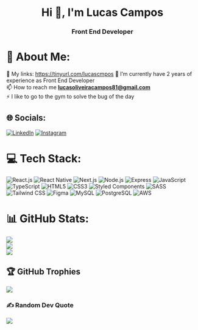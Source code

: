 <h1 align="center">Hi 👋, I'm Lucas Campos</h1>
<h3 align="center">Front End Developer</h3>

# 💫 About Me:
🔗 My links: https://tinyurl.com/lucascmpos
🔭 I’m currently have 2 years of experience as Front End Developer<br>
📫 How to reach me **lucasoliveiracampos81@gmail.com**<br>
⚡ I like to go to the gym to solve the bug of the day


## 🌐 Socials:
[![LinkedIn](https://img.shields.io/badge/LinkedIn-%230077B5.svg?logo=linkedin&logoColor=white)](https://www.linkedin.com/in/lucas-campos81/) [![Instagram](https://img.shields.io/badge/Instagram-%23E4405F.svg?logo=Instagram&logoColor=white)](https://www.instagram.com/lucas.cmpos/) 

# 💻 Tech Stack:
![React.js](https://shields.io/badge/react-black?logo=react&style=for-the-badge) ![React Native](https://img.shields.io/badge/React_Native-20232A?style=for-the-badge&logo=react&logoColor=61DAFB) ![Next.js](https://img.shields.io/badge/next.js-000000?style=for-the-badge&logo=nextdotjs&logoColor=white) ![Node.js](https://img.shields.io/badge/node.js-232F3E?style=for-the-badge&logo=nodedotjs&logoColor=white) ![Express](https://img.shields.io/badge/Express.js-404D59?style=for-the-badge)  ![JavaScript](https://img.shields.io/badge/javascript-%23323330.svg?style=for-the-badge&logo=javascript&logoColor=%23F7DF1E) ![TypeScript](https://img.shields.io/badge/typescript-%23007ACC.svg?style=for-the-badge&logo=typescript&logoColor=white) ![HTML5](https://img.shields.io/badge/HTML5-E34F26?style=for-the-badge&logo=html5&logoColor=white) ![CSS3](https://img.shields.io/badge/CSS3-1572B6?style=for-the-badge&logo=css3&logoColor=white) ![Styled Components](https://img.shields.io/badge/styled--components-DB7093?style=for-the-badge&logo=styled-components&logoColor=white) ![SASS](https://img.shields.io/badge/Sass-000?style=for-the-badge&logo=sass) ![Tailwind CSS](https://img.shields.io/badge/Tailwind_CSS-38B2AC?style=for-the-badge&logo=tailwind-css&logoColor=white) ![Figma](https://img.shields.io/badge/Figma-F24E1E?style=for-the-badge&logo=figma&logoColor=white)  ![MySQL](https://img.shields.io/badge/mysql-%2300f.svg?style=for-the-badge&logo=mysql&logoColor=white) ![PostgreSQL](https://img.shields.io/badge/PostgreSQL-316192?style=for-the-badge&logo=postgresql&logoColor=white) ![AWS](https://img.shields.io/badge/Amazon_AWS-232F3E?style=for-the-badge&logo=amazon-aws&logoColor=white)
# 📊 GitHub Stats:
![](https://github-readme-stats.vercel.app/api?username=lucascmpos&theme=dark&hide_border=false&include_all_commits=true&count_private=true)<br/>
![](https://github-readme-streak-stats.herokuapp.com/?user=lucascmpos&theme=dark&hide_border=false)<br/>
![](https://github-readme-stats.vercel.app/api/top-langs/?username=lucascmpos&theme=dark&hide_border=false&include_all_commits=true&count_private=true&layout=compact)

## 🏆 GitHub Trophies
![](https://github-profile-trophy.vercel.app/?username=lucascmpos&theme=tokyonight&no-frame=false&no-bg=false&margin-w=4)


### ✍️ Random Dev Quote
![](https://quotes-github-readme.vercel.app/api?type=vetical&theme=tokyonight)



<!-- Proudly created with GPRM ( https://gprm.itsvg.in ) -->
